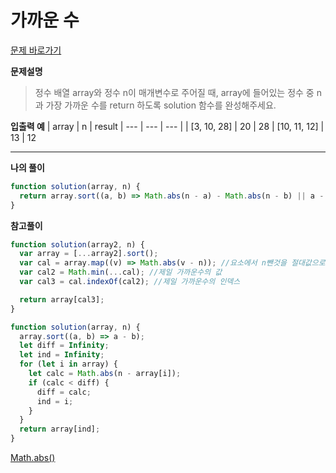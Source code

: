 # 가까운 수

[문제 바로가기](https://school.programmers.co.kr/learn/courses/30/lessons/120890)

**문제설명**

> 정수 배열 array와 정수 n이 매개변수로 주어질 때, array에 들어있는 정수 중 n과 가장 가까운 수를 return 하도록 solution 함수를 완성해주세요.

**입출력 예**
| array | n | result
| --- | --- | --- |
| [3, 10, 28] | 20 | 28
| [10, 11, 12] | 13 | 12

---

**나의 풀이**

```javascript
function solution(array, n) {
  return array.sort((a, b) => Math.abs(n - a) - Math.abs(n - b) || a - b)[0];
}
```

**참고풀이**

```javascript
function solution(array2, n) {
  var array = [...array2].sort();
  var cal = array.map((v) => Math.abs(v - n)); //요소에서 n뺀것을 절대값으로 표시
  var cal2 = Math.min(...cal); //제일 가까운수의 값
  var cal3 = cal.indexOf(cal2); //제일 가까운수의 인덱스

  return array[cal3];
}
```

```javascript
function solution(array, n) {
  array.sort((a, b) => a - b);
  let diff = Infinity;
  let ind = Infinity;
  for (let i in array) {
    let calc = Math.abs(n - array[i]);
    if (calc < diff) {
      diff = calc;
      ind = i;
    }
  }
  return array[ind];
}
```

[Math.abs()](https://developer.mozilla.org/ko/docs/Web/JavaScript/Reference/Global_Objects/Math/abs)
